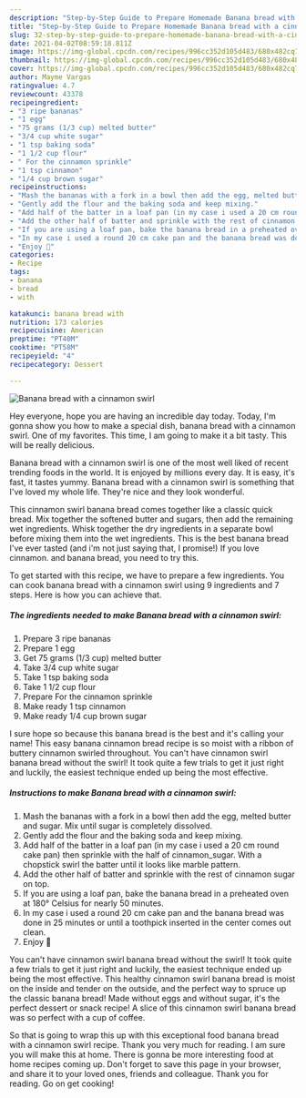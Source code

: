 ```yaml
---
description: "Step-by-Step Guide to Prepare Homemade Banana bread with a cinnamon swirl"
title: "Step-by-Step Guide to Prepare Homemade Banana bread with a cinnamon swirl"
slug: 32-step-by-step-guide-to-prepare-homemade-banana-bread-with-a-cinnamon-swirl
date: 2021-04-02T08:59:18.811Z
image: https://img-global.cpcdn.com/recipes/996cc352d105d483/680x482cq70/banana-bread-with-a-cinnamon-swirl-recipe-main-photo.jpg
thumbnail: https://img-global.cpcdn.com/recipes/996cc352d105d483/680x482cq70/banana-bread-with-a-cinnamon-swirl-recipe-main-photo.jpg
cover: https://img-global.cpcdn.com/recipes/996cc352d105d483/680x482cq70/banana-bread-with-a-cinnamon-swirl-recipe-main-photo.jpg
author: Mayme Vargas
ratingvalue: 4.7
reviewcount: 43378
recipeingredient:
- "3 ripe bananas"
- "1 egg"
- "75 grams (1/3 cup) melted butter"
- "3/4 cup white sugar"
- "1 tsp baking soda"
- "1 1/2 cup flour"
- " For the cinnamon sprinkle"
- "1 tsp cinnamon"
- "1/4 cup brown sugar"
recipeinstructions:
- "Mash the bananas with a fork in a bowl then add the egg, melted butter and sugar. Mix until sugar is completely dissolved."
- "Gently add the flour and the baking soda and keep mixing."
- "Add half of the batter in a loaf pan (in my case i used a 20 cm round cake pan) then sprinkle with the half of cinnamon_sugar. With a chopstick swirl the batter until it looks like marble pattern."
- "Add the other half of batter and sprinkle with the rest of cinnamon sugar on top."
- "If you are using a loaf pan, bake the banana bread in a preheated oven at 180° Celsius for nearly 50 minutes."
- "In my case i used a round 20 cm cake pan and the banana bread was done in 25 minutes or until a toothpick inserted in the center comes out clean."
- "Enjoy 🙂"
categories:
- Recipe
tags:
- banana
- bread
- with

katakunci: banana bread with 
nutrition: 173 calories
recipecuisine: American
preptime: "PT40M"
cooktime: "PT58M"
recipeyield: "4"
recipecategory: Dessert

---
```



![Banana bread with a cinnamon swirl](https://img-global.cpcdn.com/recipes/996cc352d105d483/680x482cq70/banana-bread-with-a-cinnamon-swirl-recipe-main-photo.jpg)

Hey everyone, hope you are having an incredible day today. Today, I'm gonna show you how to make a special dish, banana bread with a cinnamon swirl. One of my favorites. This time, I am going to make it a bit tasty. This will be really delicious.

Banana bread with a cinnamon swirl is one of the most well liked of recent trending foods in the world. It is enjoyed by millions every day. It is easy, it's fast, it tastes yummy. Banana bread with a cinnamon swirl is something that I've loved my whole life. They're nice and they look wonderful.

This cinnamon swirl banana bread comes together like a classic quick bread. Mix together the softened butter and sugars, then add the remaining wet ingredients. Whisk together the dry ingredients in a separate bowl before mixing them into the wet ingredients. This is the best banana bread I&#39;ve ever tasted (and i&#39;m not just saying that, I promise!) If you love cinnamon. and banana bread, you need to try this.


To get started with this recipe, we have to prepare a few ingredients. You can cook banana bread with a cinnamon swirl using 9 ingredients and 7 steps. Here is how you can achieve that.

<!--inarticleads1-->

##### The ingredients needed to make Banana bread with a cinnamon swirl:

1. Prepare 3 ripe bananas
1. Prepare 1 egg
1. Get 75 grams (1/3 cup) melted butter
1. Take 3/4 cup white sugar
1. Take 1 tsp baking soda
1. Take 1 1/2 cup flour
1. Prepare  For the cinnamon sprinkle
1. Make ready 1 tsp cinnamon
1. Make ready 1/4 cup brown sugar


I sure hope so because this banana bread is the best and it&#39;s calling your name! This easy banana cinnamon bread recipe is so moist with a ribbon of buttery cinnamon swirled throughout. You can&#39;t have cinnamon swirl banana bread without the swirl! It took quite a few trials to get it just right and luckily, the easiest technique ended up being the most effective. 

<!--inarticleads2-->

##### Instructions to make Banana bread with a cinnamon swirl:

1. Mash the bananas with a fork in a bowl then add the egg, melted butter and sugar. Mix until sugar is completely dissolved.
1. Gently add the flour and the baking soda and keep mixing.
1. Add half of the batter in a loaf pan (in my case i used a 20 cm round cake pan) then sprinkle with the half of cinnamon_sugar. With a chopstick swirl the batter until it looks like marble pattern.
1. Add the other half of batter and sprinkle with the rest of cinnamon sugar on top.
1. If you are using a loaf pan, bake the banana bread in a preheated oven at 180° Celsius for nearly 50 minutes.
1. In my case i used a round 20 cm cake pan and the banana bread was done in 25 minutes or until a toothpick inserted in the center comes out clean.
1. Enjoy 🙂


You can&#39;t have cinnamon swirl banana bread without the swirl! It took quite a few trials to get it just right and luckily, the easiest technique ended up being the most effective. This healthy cinnamon swirl banana bread is moist on the inside and tender on the outside, and the perfect way to spruce up the classic banana bread! Made without eggs and without sugar, it&#39;s the perfect dessert or snack recipe! A slice of this cinnamon swirl banana bread was so perfect with a cup of coffee. 

So that is going to wrap this up with this exceptional food banana bread with a cinnamon swirl recipe. Thank you very much for reading. I am sure you will make this at home. There is gonna be more interesting food at home recipes coming up. Don't forget to save this page in your browser, and share it to your loved ones, friends and colleague. Thank you for reading. Go on get cooking!
